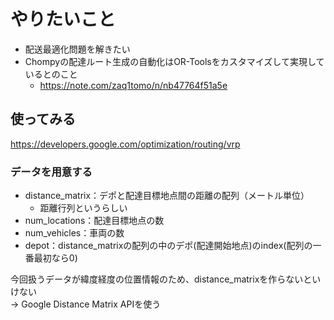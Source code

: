 # やりたいこと 

- 配送最適化問題を解きたい
- Chompyの配達ルート生成の自動化はOR-Toolsをカスタマイズして実現しているとのこと
  - https://note.com/zaq1tomo/n/nb47764f51a5e
  
## 使ってみる

https://developers.google.com/optimization/routing/vrp  
  
### データを用意する

- distance_matrix：デポと配達目標地点間の距離の配列（メートル単位）
  - 距離行列というらしい
- num_locations：配達目標地点の数
- num_vehicles：車両の数
- depot：distance_matrixの配列の中のデポ(配達開始地点)のindex(配列の一番最初なら0)

今回扱うデータが緯度経度の位置情報のため、distance_matrixを作らないといけない  
→ Google Distance Matrix APIを使う
